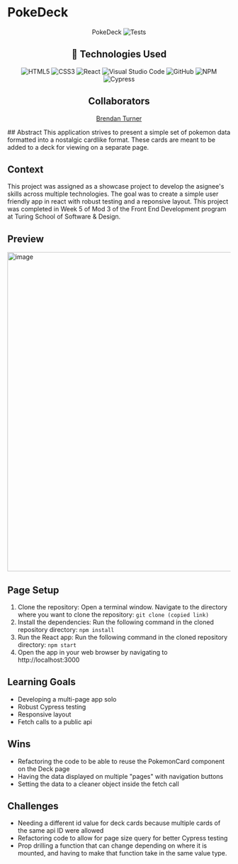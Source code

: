 # PokeDeck
<div align="center">

PokeDeck
![Tests](https://badgen.net/badge/tests/passing/green?icon=github)

## 💾 Technologies Used
![HTML5](https://img.shields.io/badge/html5-%23E34F26.svg?style=for-the-badge&logo=html5&logoColor=white)
![CSS3](https://img.shields.io/badge/css3-%231572B6.svg?style=for-the-badge&logo=css3&logoColor=white)
![React](https://img.shields.io/badge/javascript-%23323330.svg?style=for-the-badge&logo=javascript&logoColor=%23F7DF1E)
![Visual Studio Code](https://img.shields.io/badge/Visual%20Studio%20Code-0078d7.svg?style=for-the-badge&logo=visual-studio-code&logoColor=white)
![GitHub](https://img.shields.io/badge/github-%23121011.svg?style=for-the-badge&logo=github&logoColor=white)
![NPM](https://img.shields.io/badge/NPM-%23CB3837.svg?style=for-the-badge&logo=npm&logoColor=white)
![Cypress](https://img.shields.io/badge/-cypress-%238D6748?style=for-the-badge&logo=cypress&logoColor=white)

## Collaborators
[Brendan Turner](https://github.com/BrendanTurner1) 

</div>
## Abstract
This application strives to present a simple set of pokemon data formatted into a nostalgic cardlike format. These cards are meant to be added to a deck for viewing on a separate page.

## Context
This project was assigned as a showcase project to develop the asignee's skills across multiple technologies. The goal was to create a simple user friendly app in react with robust testing and a reponsive layout. This project was completed in Week 5 of Mod 3 of the Front End Development program at Turing School of Software & Design.

## Preview
<img width="720" alt="image" src="https://github.com/BrendanTurner1/poke-deck/assets/23608422/e5e3d772-c067-4cf9-a07b-503720444d34">

## Page Setup
1. Clone the repository: Open a terminal window. Navigate to the directory where you want to clone the repository: `git clone (copied link)`
2. Install the dependencies: Run the following command in the cloned repository directory: `npm install`
3. Run the React app: Run the following command in the cloned repository directory: `npm start`
4. Open the app in your web browser by navigating to http://localhost:3000

## Learning Goals
- Developing a multi-page app solo
- Robust Cypress testing
- Responsive layout
- Fetch calls to a public api

## Wins
- Refactoring the code to be able to reuse the PokemonCard component on the Deck page
- Having the data displayed on multiple "pages" with navigation buttons
- Setting the data to a cleaner object inside the fetch call

## Challenges
- Needing a different id value for deck cards because multiple cards of the same api ID were allowed
- Refactoring code to allow for page size query for better Cypress testing
- Prop drilling a function that can change depending on where it is mounted, and having to make that function take in the same value type.
